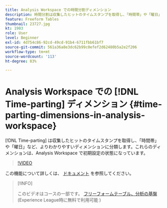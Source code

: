 ```yaml
---
title: Analysis Workspace での時間分割ディメンション
description: 時間分割は収集したヒットのタイムスタンプを取得し、「時間帯」や「曜日」など、よりわかりやすいディメンションに分類します。これらのディメンションは、Analysis Workspace で初期設定の状態になっています。
feature: Freeform Tables
thumbnail: 23727.jpg
kt: 1903
role: User
level: Beginner
exl-id: 4d754c86-92cd-49cd-91b4-6711fbb61bf7
source-git-commit: 561a36a8e3dc62b99c0efef2d62480b5a2e2f206
workflow-type: tm+mt
source-wordcount: '113'
ht-degree: 83%

---
```


# Analysis Workspace での [!DNL Time-parting] ディメンション {#time-parting-dimensions-in-analysis-workspace}

[!DNL Time-parting] は収集したヒットのタイムスタンプを取得し、「時間帯」や「曜日」など、よりわかりやすいディメンションに分類します。これらのディメンションは、Analysis Workspace で初期設定の状態になっています。

>[!VIDEO](https://video.tv.adobe.com/v/23727/?quality=12)

この機能について詳しくは、 [ドキュメント](https://experienceleague.adobe.com/docs/analytics/analyze/analysis-workspace/components/dimensions/time-parting-dimensions.html?lang=ja) を参照してください。

>[!INFO]
>
> このビデオはコースの一部です。 [フリーフォームテーブル、分析の基盤](https://experienceleague.adobe.com/?recommended=Analytics-U-1-2020.3)(Experience League時に無料で利用可能 )
